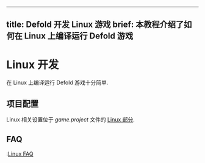
---
title: Defold 开发 Linux 游戏
brief: 本教程介绍了如何在 Linux 上编译运行 Defold 游戏
---

# Linux 开发

在 Linux 上编译运行 Defold 游戏十分简单.

## 项目配置

Linux 相关设置位于 *game.project* 文件的 [Linux 部分](/manuals/project-settings/#linux).

## FAQ
:[Linux FAQ](../shared/linux-faq.md)
